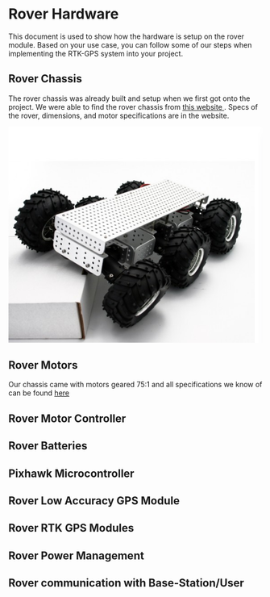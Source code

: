 # Rover Hardware
This document is used to show how the hardware is setup on the rover module. Based on your use case, you can follow some of our steps when implementing the RTK-GPS system into your project.

## Rover Chassis
<p align>
The rover chassis was already built and setup when we first got onto the project. We were able to find the rover chassis from <a href = https://www.generationrobots.com/en/401506-wild-thumper-6x6-chassis-with-75-1-motors.html> this website </a>. Specs of the rover, dimensions, and motor specifications are in the website.
</p>

<p align ="center">
  <img src = "https://github.com/williamdb19/RTK-GPS_Implementation/blob/main/Hardware/Images/Screenshot%20from%202022-03-28%2014-20-21.png" />
</p>


## Rover Motors
Our chassis came with motors geared 75:1 and all specifications we know of can be found <a href = https://www.generationrobots.com/en/401506-wild-thumper-6x6-chassis-with-75-1-motors.html> here </a>

## Rover Motor Controller



## Rover Batteries

## Pixhawk Microcontroller

## Rover Low Accuracy GPS Module

## Rover RTK GPS Modules

## Rover Power Management

## Rover communication with Base-Station/User
